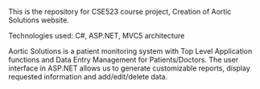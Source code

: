 This is the repository for CSE523 course project, Creation of Aortic Solutions website.

Technologies used: C#, ASP.NET, MVC5 architecture

Aortic Solutions is a patient monitoring system with Top Level Application functions and Data Entry Management for Patients/Doctors. The user interface in ASP.NET allows us to generate customizable reports, display requested information and add/edit/delete data.

